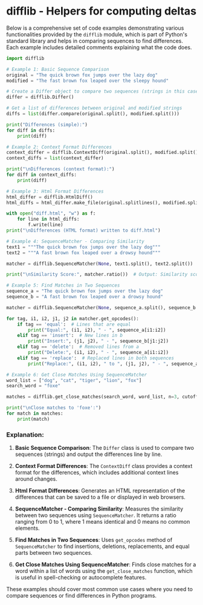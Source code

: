 # difflib - Helpers for computing deltas

Below is a comprehensive set of code examples demonstrating various functionalities provided by the `difflib` module, which is part of Python's standard library and helps in comparing sequences to find differences. Each example includes detailed comments explaining what the code does.

```python
import difflib

# Example 1: Basic Sequence Comparison
original = "The quick brown fox jumps over the lazy dog"
modified = "The fast brown fox leaped over the sleepy hound"

# Create a Differ object to compare two sequences (strings in this case)
differ = difflib.Differ()

# Get a list of differences between original and modified strings
diffs = list(differ.compare(original.split(), modified.split()))

print("Differences (simple):")
for diff in diffs:
    print(diff)

# Example 2: Context Format Differences
context_differ = difflib.ContextDiff(original.split(), modified.split())
context_diffs = list(context_differ)

print("\nDifferences (context format):")
for diff in context_diffs:
    print(diff)

# Example 3: Html Format Differences
html_differ = difflib.HtmlDiff()
html_diffs = html_differ.make_file(original.splitlines(), modified.splitlines())

with open("diff.html", "w") as f:
    for line in html_diffs:
        f.write(line)
print("\nDifferences (HTML format) written to diff.html")

# Example 4: SequenceMatcher - Comparing Similarity
text1 = """The quick brown fox jumps over the lazy dog"""
text2 = """A fast brown fox leaped over a drowsy hound"""

matcher = difflib.SequenceMatcher(None, text1.split(), text2.split())

print("\nSimilarity Score:", matcher.ratio())  # Output: Similarity score between 0 and 1

# Example 5: Find Matches in Two Sequences
sequence_a = "The quick brown fox jumps over the lazy dog"
sequence_b = "A fast brown fox leaped over a drowsy hound"

matcher = difflib.SequenceMatcher(None, sequence_a.split(), sequence_b.split())

for tag, i1, i2, j1, j2 in matcher.get_opcodes():
    if tag == 'equal':  # Lines that are equal
        print("Equal:", (i1, i2), " - ", sequence_a[i1:i2])
    elif tag == 'insert':  # New lines in b
        print("Insert:", (j1, j2), " - ", sequence_b[j1:j2])
    elif tag == 'delete':  # Removed lines from a
        print("Delete:", (i1, i2), " - ", sequence_a[i1:i2])
    elif tag == 'replace':  # Replaced lines in both sequences
        print("Replace:", (i1, i2), " to ", (j1, j2), " - ", sequence_a[i1:i2], " -> ", sequence_b[j1:j2])

# Example 6: Get Close Matches Using SequenceMatcher
word_list = ["dog", "cat", "tiger", "lion", "fox"]
search_word = "foxe"

matches = difflib.get_close_matches(search_word, word_list, n=3, cutoff=0.8)

print("\nClose matches to 'foxe':")
for match in matches:
    print(match)
```

### Explanation:

1. **Basic Sequence Comparison**: The `Differ` class is used to compare two sequences (strings) and output the differences line by line.

2. **Context Format Differences**: The `ContextDiff` class provides a context format for the differences, which includes additional context lines around changes.

3. **Html Format Differences**: Generates an HTML representation of the differences that can be saved to a file or displayed in web browsers.

4. **SequenceMatcher - Comparing Similarity**: Measures the similarity between two sequences using `SequenceMatcher`. It returns a ratio ranging from 0 to 1, where 1 means identical and 0 means no common elements.

5. **Find Matches in Two Sequences**: Uses `get_opcodes` method of `SequenceMatcher` to find insertions, deletions, replacements, and equal parts between two sequences.

6. **Get Close Matches Using SequenceMatcher**: Finds close matches for a word within a list of words using the `get_close_matches` function, which is useful in spell-checking or autocomplete features.

These examples should cover most common use cases where you need to compare sequences or find differences in Python programs.
